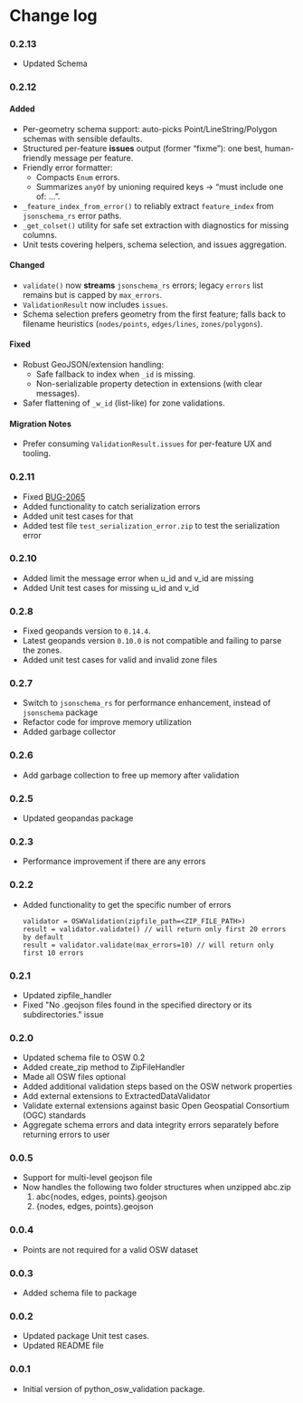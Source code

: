# Change log

### 0.2.13
- Updated Schema

### 0.2.12

#### Added
- Per-geometry schema support: auto-picks Point/LineString/Polygon schemas with sensible defaults.
- Structured per-feature **issues** output (former “fixme”): one best, human-friendly message per feature.
- Friendly error formatter:
  - Compacts `Enum` errors.
  - Summarizes `anyOf` by unioning required keys → “must include one of: …”.
- `_feature_index_from_error()` to reliably extract `feature_index` from `jsonschema_rs` error paths.
- `_get_colset()` utility for safe set extraction with diagnostics for missing columns.
- Unit tests covering helpers, schema selection, and issues aggregation.

#### Changed
- `validate()` now **streams** `jsonschema_rs` errors; legacy `errors` list remains but is capped by `max_errors`.
- `ValidationResult` now includes `issues`.
- Schema selection prefers geometry from the first feature; falls back to filename heuristics (`nodes/points`, `edges/lines`, `zones/polygons`).

#### Fixed
- Robust GeoJSON/extension handling:
  - Safe fallback to index when `_id` is missing.
  - Non-serializable property detection in extensions (with clear messages).
- Safer flattening of `_w_id` (list-like) for zone validations.

#### Migration Notes
- Prefer consuming `ValidationResult.issues` for per-feature UX and tooling.

### 0.2.11

- Fixed [BUG-2065](https://dev.azure.com/TDEI-UW/TDEI/_workitems/edit/2065/)
- Added functionality to catch serialization errors
- Added unit test cases for that
- Added test file `test_serialization_error.zip` to test the serialization error

### 0.2.10

- Added limit the message error when u_id and v_id are missing
- Added Unit test cases for missing u_id and v_id

### 0.2.8

- Fixed geopands version to `0.14.4`.
- Latest geopands version `0.10.0` is not compatible and failing to parse the zones.
- Added unit test cases for valid and invalid zone files

### 0.2.7

- Switch to `jsonschema_rs` for performance enhancement, instead of `jsonschema` package
- Refactor code for improve memory utilization
- Added garbage collector

### 0.2.6

- Add garbage collection to free up memory after validation

### 0.2.5

- Updated geopandas package

### 0.2.3

- Performance improvement if there are any errors

### 0.2.2

- Added functionality to get the specific number of errors
  ```
  validator = OSWValidation(zipfile_path=<ZIP_FILE_PATH>)
  result = validator.validate() // will return only first 20 errors by default
  result = validator.validate(max_errors=10) // will return only first 10 errors
  ```

### 0.2.1

- Updated zipfile_handler
- Fixed "No .geojson files found in the specified directory or its subdirectories." issue

### 0.2.0

- Updated schema file to OSW 0.2
- Added create_zip method to ZipFileHandler
- Made all OSW files optional
- Added additional validation steps based on the OSW network properties
- Add external extensions to ExtractedDataValidator
- Validate external extensions against basic Open Geospatial Consortium (OGC) standards
- Aggregate schema errors and data integrity errors separately before returning errors to user

### 0.0.5

- Support for multi-level geojson file
- Now handles the following two folder structures when unzipped abc.zip
    1. abc\{nodes, edges, points}.geojson
    2. {nodes, edges, points}.geojson

### 0.0.4

- Points are not required for a valid OSW dataset

### 0.0.3

- Added schema file to package

### 0.0.2

- Updated package Unit test cases.
- Updated README file

### 0.0.1

- Initial version of python_osw_validation package.
